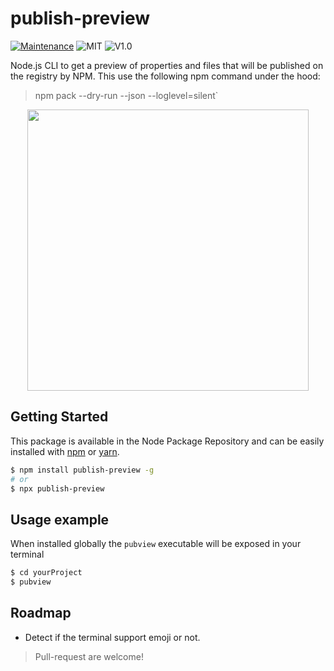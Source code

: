 # publish-preview
[![Maintenance](https://img.shields.io/badge/Maintained%3F-yes-green.svg)](https://github.com/fraxken/publish-preview/commit-activity)
![MIT](https://img.shields.io/github/license/mashape/apistatus.svg)
![V1.0](https://img.shields.io/badge/version-1.1.2-blue.svg)

Node.js CLI to get a preview of properties and files that will be published on the registry by NPM.
This use the following npm command under the hood:

> npm pack --dry-run --json --loglevel=silent`

<p align="center">
    <img src="https://cdn.discordapp.com/attachments/359783689040953354/525257645330792448/unknown.png" height="450">
</p>

## Getting Started
This package is available in the Node Package Repository and can be easily installed with [npm](https://docs.npmjs.com/getting-started/what-is-npm) or [yarn](https://yarnpkg.com).

```bash
$ npm install publish-preview -g
# or
$ npx publish-preview
```

## Usage example
When installed globally the `pubview` executable will be exposed in your terminal

```bash
$ cd yourProject
$ pubview
```

## Roadmap
- Detect if the terminal support emoji or not.

> Pull-request are welcome!

